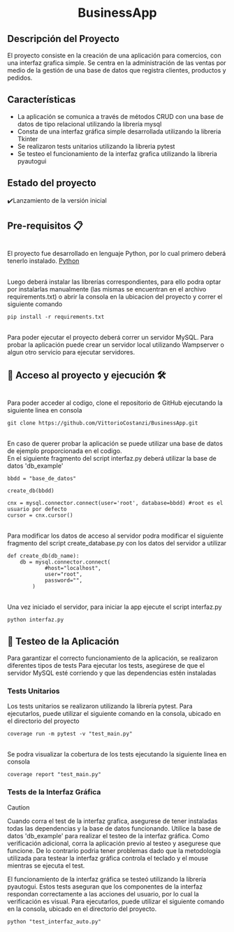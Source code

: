 <h1 align="center"> BusinessApp </h1>

## Descripción del Proyecto 
El proyecto consiste en la creación de una aplicación para comercios, con una interfaz grafica simple. Se centra en la administración de las ventas por medio de la gestión de una base de datos que registra clientes, productos y pedidos. 

## Características 
<ul>
    <li>La aplicación se comunica a través de métodos CRUD con una base de datos de tipo relacional utilizando la librería mysql</li>
    <li>Consta de una interfaz gráfica simple desarrollada utilizando la libreria Tkinter</li>
    <li>Se realizaron tests unitarios utilizando la libreria pytest</li>
    <li>Se testeo el funcionamiento de la interfaz grafica utilizando la libreria pyautogui</li>
</ul>

## Estado del proyecto 
:heavy_check_mark:Lanzamiento de la versión inicial

## Pre-requisitos 📋
<br>El proyecto fue desarrollado en lenguaje Python, por lo cual primero deberá tenerlo instalado. [Python](https://www.python.org/downloads/)<br>

<br>Luego deberá instalar las librerías correspondientes, para ello podra optar por instalarlas manualmente (las mismas se encuentran en el archivo requirements.txt) o abrir la consola en la ubicacion del proyecto y correr el siguiente comando
``` 
pip install -r requirements.txt
```
<br>Para poder ejecutar el proyecto deberá correr un servidor MySQL. Para probar la aplicación puede crear un servidor local utilizando Wampserver o algun otro servicio para ejecutar servidores.<br>

## 📁 Acceso al proyecto y ejecución 🛠️
<br>Para poder acceder al codigo, clone el repositorio de GitHub ejecutando la siguiente linea en consola<br>
``` 
git clone https://github.com/VittorioCostanzi/BusinessApp.git
```

<br>En caso de querer probar la aplicación se puede utilizar una base de datos de ejemplo proporcionada en el codigo. <br>
En el siguiente fragmento del script interfaz.py deberá utilizar la base de datos 'db_example'<br>
```
bbdd = "base_de_datos"

create_db(bbdd)

cnx = mysql.connector.connect(user='root', database=bbdd) #root es el usuario por defecto
cursor = cnx.cursor()
```

<br>Para modificar los datos de acceso al servidor podra modificar el siguiente fragmento del script create_database.py con los datos del servidor a utilizar<br>
```
def create_db(db_name):
    db = mysql.connector.connect(
            #host="localhost",
            user="root",
            password="",
        )
```

<br>Una vez iniciado el servidor, para iniciar la app ejecute el script interfaz.py 

```
python interfaz.py
```

## 🧪 Testeo de la Aplicación
Para garantizar el correcto funcionamiento de la aplicación, se realizaron diferentes tipos de tests
Para ejecutar los tests, asegúrese de que el servidor MySQL esté corriendo y que las dependencias estén instaladas<br>
### Tests Unitarios
Los tests unitarios se realizaron utilizando la librería pytest. Para ejecutarlos, puede utilizar el siguiente comando en la consola, ubicado en el directorio del proyecto
```
coverage run -m pytest -v "test_main.py"
```
<br>Se podra visualizar la cobertura de los tests ejecutando la siguiente linea en consola 
```
coverage report "test_main.py"
```
### Tests de la Interfaz Gráfica
> [!CAUTION]
> Cuando corra el test de la interfaz grafica, asegurese de tener instaladas todas las dependencias y la base de datos funcionando.
> Utilice la base de datos 'db_example' para realizar el testeo de la interfaz gráfica.
> Como verificación adicional, corra la aplicación previo al testeo y asegurese que funcione. De lo contrario podria tener problemas dado que la metodología utilizada para testear la interfaz gráfica controla el teclado y el mouse mientras se ejecuta el test.

El funcionamiento de la interfaz gráfica se testeó utilizando la librería pyautogui. Estos tests aseguran que los componentes de la interfaz respondan correctamente a las acciones del usuario, por lo cual la verificación es visual. Para ejecutarlos, puede utilizar el siguiente comando en la consola, ubicado en el directorio del proyecto. 
```
python "test_interfaz_auto.py"
```

